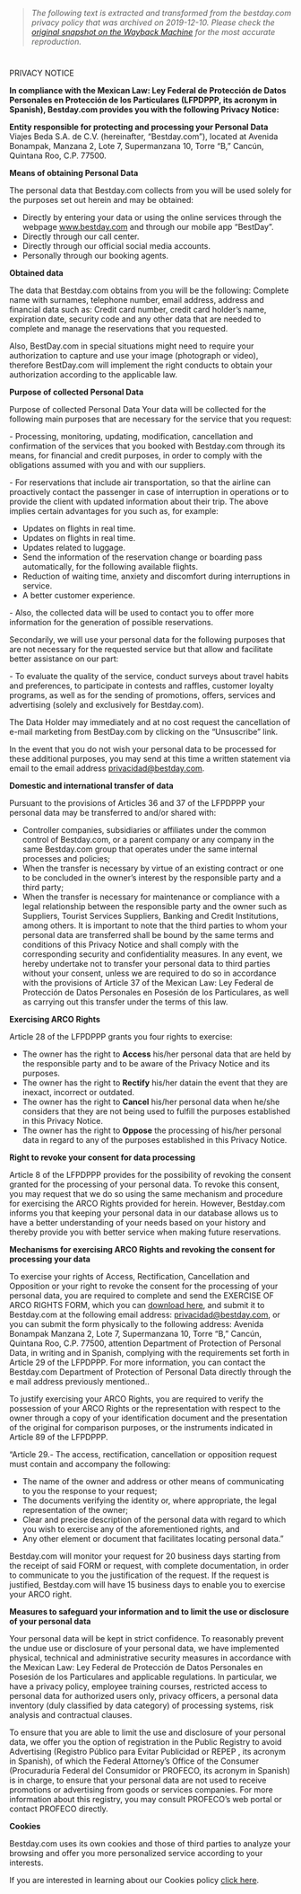 > *The following text is extracted and transformed from the bestday.com privacy policy that was archived on 2019-12-10. Please check the [original snapshot on the Wayback Machine](https://web.archive.org/web/20191210154512id_/https%3A//www.bestday.com/Privacy) for the most accurate reproduction.*

# 

PRIVACY NOTICE

**In compliance with the Mexican Law: Ley Federal de Protección de Datos Personales en Protección de los Particulares (LFPDPPP, its acronym in Spanish), Bestday.com provides you with the following Privacy Notice:**

**Entity responsible for protecting and processing your Personal Data** Viajes Beda S.A. de C.V. (hereinafter, “Bestday.com”), located at Avenida Bonampak, Manzana 2, Lote 7, Supermanzana 10, Torre “B,” Cancún, Quintana Roo, C.P. 77500.

**Means of obtaining Personal Data**

The personal data that Bestday.com collects from you will be used solely for the purposes set out herein and may be obtained:

  * Directly by entering your data or using the online services through the webpage www.bestday.com and through our mobile app “BestDay”.
  * Directly through our call center.
  * Directly through our official social media accounts.
  * Personally through our booking agents.



**Obtained data**

The data that Bestday.com obtains from you will be the following: Complete name with surnames, telephone number, email address, address and financial data such as: Credit card number, credit card holder’s name, expiration date, security code and any other data that are needed to complete and manage the reservations that you requested.

Also, BestDay.com in special situations might need to require your authorization to capture and use your image (photograph or video), therefore BestDay.com will implement the right conducts to obtain your authorization according to the applicable law.

**Purpose of collected Personal Data**

Purpose of collected Personal Data Your data will be collected for the following main purposes that are necessary for the service that you request: 

\- Processing, monitoring, updating, modification, cancellation and confirmation of the services that you booked with Bestday.com through its means, for financial and credit purposes, in order to comply with the obligations assumed with you and with our suppliers.

\- For reservations that include air transportation, so that the airline can proactively contact the passenger in case of interruption in operations or to provide the client with updated information about their trip. The above implies certain advantages for you such as, for example:

  * Updates on flights in real time.
  * Updates on flights in real time.
  * Updates related to luggage.
  * Send the information of the reservation change or boarding pass automatically, for the following available flights.
  * Reduction of waiting time, anxiety and discomfort during interruptions in service.
  * A better customer experience.



\- Also, the collected data will be used to contact you to offer more information for the generation of possible reservations.

Secondarily, we will use your personal data for the following purposes that are not necessary for the requested service but that allow and facilitate better assistance on our part:

\- To evaluate the quality of the service, conduct surveys about travel habits and preferences, to participate in contests and raffles, customer loyalty programs, as well as for the sending of promotions, offers, services and advertising (solely and exclusively for Bestday.com).

The Data Holder may immediately and at no cost request the cancellation of e-mail marketing from BestDay.com by clicking on the “Unsuscribe” link.

In the event that you do not wish your personal data to be processed for these additional purposes, you may send at this time a written statement via email to the email address privacidad@bestday.com.

**Domestic and international transfer of data**

Pursuant to the provisions of Articles 36 and 37 of the LFPDPPP your personal data may be transferred to and/or shared with:

  * Controller companies, subsidiaries or affiliates under the common control of Bestday.com, or a parent company or any company in the same Bestday.com group that operates under the same internal processes and policies;
  * When the transfer is necessary by virtue of an existing contract or one to be concluded in the owner’s interest by the responsible party and a third party;
  * When the transfer is necessary for maintenance or compliance with a legal relationship between the responsible party and the owner such as Suppliers, Tourist Services Suppliers, Banking and Credit Institutions, among others. It is important to note that the third parties to whom your personal data are transferred shall be bound by the same terms and conditions of this Privacy Notice and shall comply with the corresponding security and confidentiality measures. In any event, we hereby undertake not to transfer your personal data to third parties without your consent, unless we are required to do so in accordance with the provisions of Article 37 of the Mexican Law: Ley Federal de Protección de Datos Personales en Posesión de los Particulares, as well as carrying out this transfer under the terms of this law.



**Exercising ARCO Rights**

Article 28 of the LFPDPPP grants you four rights to exercise:

  * The owner has the right to **Access** his/her personal data that are held by the responsible party and to be aware of the Privacy Notice and its purposes.
  * The owner has the right to **Rectify** his/her datain the event that they are inexact, incorrect or outdated.
  * The owner has the right to **Cancel** his/her personal data when he/she considers that they are not being used to fulfill the purposes established in this Privacy Notice.
  * The owner has the right to **Oppose** the processing of his/her personal data in regard to any of the purposes established in this Privacy Notice.



**Right to revoke your consent for data processing**

Article 8 of the LFPDPPP provides for the possibility of revoking the consent granted for the processing of your personal data. To revoke this consent, you may request that we do so using the same mechanism and procedure for exercising the ARCO Rights provided for herein. However, Bestday.com informs you that keeping your personal data in our database allows us to have a better understanding of your needs based on your history and thereby provide you with better service when making future reservations.

**Mechanisms for exercising ARCO Rights and revoking the consent for processing your data**

To exercise your rights of Access, Rectification, Cancellation and Opposition or your right to revoke the consent for the processing of your personal data, you are required to complete and send the EXERCISE OF ARCO RIGHTS FORM, which you can [download here](https://www.bestday.com/FormatosPrivacidad/Formato_BDI.pdf), and submit it to Bestday.com at the following email address: [privacidad@bestday.com](mailto:privacidad@bestday.com), or you can submit the form physically to the following address: Avenida Bonampak Manzana 2, Lote 7, Supermanzana 10, Torre “B,” Cancún, Quintana Roo, C.P. 77500, attention Department of Protection of Personal Data, in writing and in Spanish, complying with the requirements set forth in Article 29 of the LFPDPPP. For more information, you can contact the Bestday.com Department of Protection of Personal Data directly through the e mail address previously mentioned..

To justify exercising your ARCO Rights, you are required to verify the possession of your ARCO Rights or the representation with respect to the owner through a copy of your identification document and the presentation of the original for comparison purposes, or the instruments indicated in Article 89 of the LFPDPPP.

“Article 29.- The access, rectification, cancellation or opposition request must contain and accompany the following:

  * The name of the owner and address or other means of communicating to you the response to your request;
  * The documents verifying the identity or, where appropriate, the legal representation of the owner;
  * Clear and precise description of the personal data with regard to which you wish to exercise any of the aforementioned rights, and
  * Any other element or document that facilitates locating personal data.”



Bestday.com will monitor your request for 20 business days starting from the receipt of said FORM or request, with complete documentation, in order to communicate to you the justification of the request. If the request is justified, Bestday.com will have 15 business days to enable you to exercise your ARCO right.

**Measures to safeguard your information and to limit the use or disclosure of your personal data**

Your personal data will be kept in strict confidence. To reasonably prevent the undue use or disclosure of your personal data, we have implemented physical, technical and administrative security measures in accordance with the Mexican Law: Ley Federal de Protección de Datos Personales en Posesión de los Particulares and applicable regulations. In particular, we have a privacy policy, employee training courses, restricted access to personal data for authorized users only, privacy officers, a personal data inventory (duly classified by data category) of processing systems, risk analysis and contractual clauses. 

To ensure that you are able to limit the use and disclosure of your personal data, we offer you the option of registration in the Public Registry to avoid Advertising (Registro Público para Evitar Publicidad or REPEP , its acronym in Spanish), of which the Federal Attorney’s Office of the Consumer (Procuraduría Federal del Consumidor or PROFECO, its acronym in Spanish) is in charge, to ensure that your personal data are not used to receive promotions or advertising from goods or services companies. For more information about this registry, you may consult PROFECO’s web portal or contact PROFECO directly. 

**Cookies**

Bestday.com uses its own cookies and those of third parties to analyze your browsing and offer you more personalized service according to your interests.

If you are interested in learning about our Cookies policy [click here](https://www.bestday.com/cookies/).
